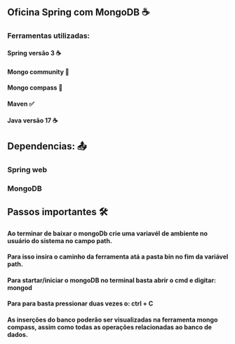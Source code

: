 ## Oficina Spring com MongoDB ☕ 

### Ferramentas utilizadas:

#### Spring versão 3 ☕
#### Mongo community 🍃
#### Mongo compass   🍃
#### Maven           ✅
#### Java versão 17  ☕

## Dependencias: 📤
### Spring web
### MongoDB

## Passos importantes 🛠️

#### Ao terminar de baixar o mongoDb crie uma variavél de ambiente no usuário do sistema no campo path. 
#### Para isso insira o caminho da ferramenta atá a pasta bin no fim da variável path.

#### Para startar/iniciar o mongoDB no terminal basta abrir o cmd e digitar: mongod
#### Para para basta pressionar duas vezes o: ctrl + C

#### As inserções do banco poderão ser visualizadas na ferramenta mongo compass, assim como todas as operações relacionadas ao banco de dados.
